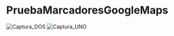 # PruebaMarcadoresGoogleMaps

![Captura_DOS](https://user-images.githubusercontent.com/119340523/222871540-05ac7a07-162b-41e8-96af-fd1d0bcc7180.png)
![Captura_UNO](https://user-images.githubusercontent.com/119340523/222871541-6e1d6889-a7cb-4db6-8887-47fe41ae1c8a.png)
